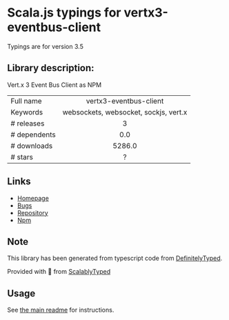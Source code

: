
# Scala.js typings for vertx3-eventbus-client

Typings are for version 3.5

## Library description:
Vert.x 3 Event Bus Client as NPM

|                    |                 |
| ------------------ | :-------------: |
| Full name          | vertx3-eventbus-client |
| Keywords           | websockets, websocket, sockjs, vert.x |
| # releases         | 3 |
| # dependents       | 0.0 |
| # downloads        | 5286.0 |
| # stars            | ? |

## Links
- [Homepage](http://vertx.io)
- [Bugs](https://github.com/vert-x3/vertx-stack/issues)
- [Repository](https://github.com/vert-x3/vertx-stack)
- [Npm](https://www.npmjs.com/package/vertx3-eventbus-client)
    


## Note
This library has been generated from typescript code from [DefinitelyTyped](https://definitelytyped.org).

Provided with :purple_heart: from [ScalablyTyped](https://github.com/oyvindberg/ScalablyTyped)

## Usage
See [the main readme](../../readme.md) for instructions.


